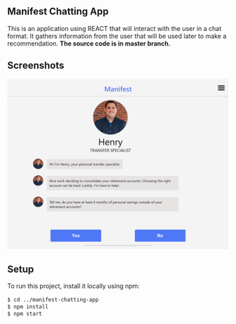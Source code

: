 ## Manifest Chatting App
This is an application using REACT that will interact with the user in a chat format. It gathers information from the user that will be used later to make a recommendation. **The source code is in master branch.**

## Screenshots
![Manifest screenshot](./img/manifestAppScreenshot.png)

## Setup
To run this project, install it locally using npm:

```
$ cd ../manifest-chatting-app
$ npm install
$ npm start

